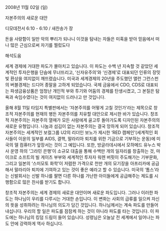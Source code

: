 2008년 11월 02일 (일)

자본주의의 새로운 대안



디모데전서 6:10 - 6:10 / 새찬송가  장


돈을 사랑함이 일만 악의 뿌리가 되나니 이것을 탐내는 자들은 미혹을 받아 믿음에서 떠나 많은 근심으로써 자기를 찔렀도다

해석도움





세계 경제에 거대한 파도가 몰아치고 있습니다. 이 파도는 수백 년 지속할 것 같았던 세계적인 투자은행을 단숨에 무너뜨리고, ‘신자유주의’와 ‘신경제’로 대표되던 인류의 장밋빛 환상을 여지없이 깨뜨렸습니다. 미국과 세계경제의 20년을 주도했던 앨런 그런스펀의 버블경제는 드디어 종말을 고하게 되었습니다. 국제 금융에서 CDO, CDS로 대표되는 파생금융상품은 엄청난 개인적 부와 투기와 어둠의 경제를 탄생시켰고, 그 본질은 탐욕과 속임수였다는 것이 여지없이 드러나고 만 것입니다. 

 올해 8월 11일 타임지 특별판에서는 ‘자본주의를 어떻게 고칠 것인가’라는 제목으로 창조적 자본주의를 현재의 병든 자본주의를 치유할 대안으로 제시한 바가 있습니다. 창조적 자본주의는 자본주의 열매가 모든 사람에게 골고루 돌아가도록 디자인된 자본주의의 새로운 유형입니다. 나눔과 섬김이 없는 자본주의는 결국 망하게 되어 있습니다. 창조적 자본주의는 세계적인 보컬그룹 U2의 리더인 보노가 제시한 ‘RED 캠페인’(세계적인 회사들이 이윤의 일부를 AIDS, 결핵, 말라리아 퇴치를 위한 기금으로 기부하는 운동)에 미국의 델 컴퓨터가 앞장서는 것이 그 예입니다. 또한, 방글라데시에서 모하메드 유누스 박사 운영 하의 ‘그라민 은행’이 소규모 대출을 통해 수백만 개의 일자리를 창출하는 것, 마이크로 소프트의 빌 게이츠 부부와 세계적인 투자자 워렌 버핏이 주도해가는 기부문화, 그리고 일본의 ‘스미모토 화학’이 저렴한 가격으로 천만 개의 모기장을 아프리카에 공급해서 말라리아 퇴치에 기여하고 있는 것이 좋은 예라고 할 수 있습니다. 미국의 ‘톰스’라는 신발회사는 신발 하나를 팔면 다른 하나를 가난한 아이들에게 공급해주는 제도를 시행함으로 많은 찬사를 받기도 합니다.

 창조적 자본주의는 세계 경제의 새로운 대안이며 새로운 파도입니다. 그러나 이러한 파도는 하나님이 우리를 다루시는 거대한 손입니다. 이 변화는 사회의 급류를 일으켜 자신의 뜻을 성취하려는 하나님의 의도가 담긴 것입니다. 하나님께서는 계속 파도를 만들어 내십니다. 우리의 할 일은 파도를 잠잠케 하는 것이 아니라 파도를 타는 것입니다. 이 파도에는 하나님의 킹덤 드림이 들어 있습니다. 성령님은 오늘날 전 세계에서 일어나는 파도 안에 강력하게 역사 하십니다.